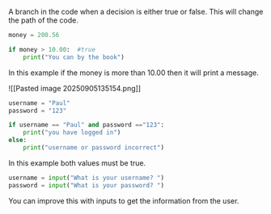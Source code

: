 
A branch in the code when a decision is either true or false. This will change the path of the code.

```python
money = 200.56

if money > 10.00:  #true
    print("You can by the book")
```

In this example if the money is more than 10.00 then it will print a message.

![[Pasted image 20250905135154.png]]

```python
username = "Paul"
password = "123"

if username == "Paul" and password =="123":
    print("you have logged in")
else:
    print("username or password incorrect")
```

In this example both values must be true.

```python
username = input("What is your username? ")
password = input("What is your password? ")
```

You can improve this with inputs to get the information from the user.

